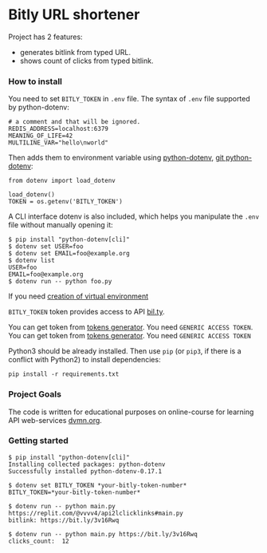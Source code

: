 # Bitly URL shortener

Project has 2 features:
- generates bitlink from typed URL.
- shows count of clicks from typed bitlink.


### How to install

You need to set `BITLY_TOKEN` in `.env` file. The syntax of `.env` file supported by python-dotenv:
```
# a comment and that will be ignored.
REDIS_ADDRESS=localhost:6379
MEANING_OF_LIFE=42
MULTILINE_VAR="hello\nworld"
```
Then adds them to environment variable using [python-dotenv](https://pypi.org/project/python-dotenv/0.9.1/), [git python-dotenv](https://github.com/theskumar/python-dotenv#usages):
```
from dotenv import load_dotenv

load_dotenv()
TOKEN = os.getenv('BITLY_TOKEN')
```
A CLI interface dotenv is also included, which helps you manipulate the `.env` file without manually opening it:
```
$ pip install "python-dotenv[cli]"
$ dotenv set USER=foo
$ dotenv set EMAIL=foo@example.org
$ dotenv list
USER=foo
EMAIL=foo@example.org
$ dotenv run -- python foo.py
```

If you need [creation of virtual environment](https://vc.ru/dev/240211-nastroyka-rabochego-okruzheniya-na-windows-dlya-raboty-s-python)

`BITLY_TOKEN` token provides access to API [bil.ty](https://app.bitly.com/). 

You can get token from [tokens generator](https://bitly.com/a/oauth_apps). You need `GENERIC ACCESS TOKEN`.
You can get token from [tokens generator](https://bitly.com/a/oauth_apps). You need `GENERIC ACCESS TOKEN`

Python3 should be already installed. 
Then use `pip` (or `pip3`, if there is a conflict with Python2) to install dependencies:
```
pip install -r requirements.txt
```

### Project Goals

The code is written for educational purposes on online-course for learning API web-services [dvmn.org](https://dvmn.org/).

### Getting started

```
$ pip install "python-dotenv[cli]"
Installing collected packages: python-dotenv
Successfully installed python-dotenv-0.17.1

$ dotenv set BITLY_TOKEN *your-bitly-token-number*
BITLY_TOKEN=*your-bitly-token-number*

$ dotenv run -- python main.py https://replit.com/@vvvv4/api2lclicklinks#main.py
bitlink: https://bit.ly/3v16Rwq

$ dotenv run -- python main.py https://bit.ly/3v16Rwq
clicks_count:  12
```
